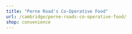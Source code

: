 ```yaml
---
title: "Perne Road's Co-Operative Food"
url: /cambridge/perne-roads-co-operative-food/
shop: convenience
---
```

